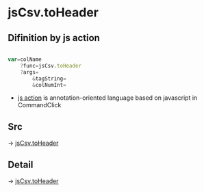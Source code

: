 # jsCsv.toHeader

## Difinition by js action

```js.js

var=colName
	?func=jsCsv.toHeader
	?args=
		&tagString=
		&colNumInt=
```

- [js action]() is annotation-oriented language based on javascript in CommandClick

## Src

-> [jsCsv.toHeader](https://github.com/puutaro/CommandClick/blob/master/app/src/main/java/com/puutaro/commandclick/fragment_lib/terminal_fragment/js_interface/JsCsv.kt#L183)

## Detail

-> [jsCsv.toHeader](https://github.com/puutaro/CommandClick/blob/master/md/developer/js_interface/details/JsCsv/toHeader.md)
